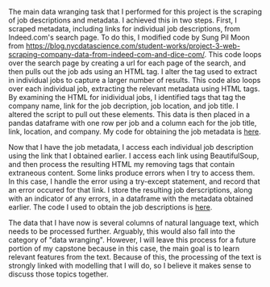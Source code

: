 The main data wranging task that I performed for this project is the scraping of job descriptions and metadata. I achieved this in two steps. First, I scraped metadata, including links for individual job descriptions, from Indeed.com's search page. To do this, I modified code by Sung Pil Moon from https://blog.nycdatascience.com/student-works/project-3-web-scraping-company-data-from-indeed-com-and-dice-com/. This code loops over the search page by creating a url for each page of the search, and then pulls out the job ads using an HTML tag. I alter the tag used to extract in individual jobs to capture a larger number of results. This code also loops over each individual job, extracting the relevant metadata using HTML tags. By examining the HTML for inidividual jobs, I identified tags that tag the company name, link for the job decription, job location, and job title. I altered the script to pull out these elements. This data is then placed in a pandas dataframe with one row per job and a column each for the job title, link, location, and company. My code for obtaining the job metadata is [here](https://github.com/ScottWPiraino/Springboard_Data_Science/blob/master/Capstone/scraping/capstone_1_get_job_metadata.ipynb). 
  
Now that I have the job metadata, I access each individual job description using the link that I obtained earlier. I access each link using BeautifulSoup, and then process the resulting HTML my removing tags that contain extraneous content. Some links produce errors when I try to access them. In this case, I handle the error using a try-except statement, and record that an error occured for that link. I store the resulting job derscriptions, along with an indicator of any errors, in a dataframe with the metadata obtained earlier. The code I used to obtain the job descriptions is [here](https://github.com/ScottWPiraino/Springboard_Data_Science/blob/master/Capstone/scraping/capstone_1_get_job_descriptions.ipynb).  
  
The data that I have now is several columns of natural language text, which needs to be processed further. Arguably, this would also fall into the category of "data wranging". However, I will leave this process for a future portion of my capstone because in this case, the main goal is to learn relevant features from the text. Because of this, the processing of the text is strongly linked with modelling that I will do, so I believe it makes sense to discuss those topics together.
